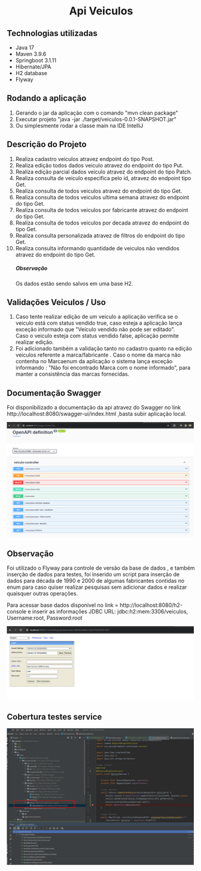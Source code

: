 <body>
<h1 style="text-align: center;"> Api Veiculos </h1>

<h2> Technologias utilizadas </h2>
<ul>
<li>Java 17 </li>
<li>Maven 3.9.6 </li>
<li>Springboot 3.1.11 </li>
<li>Hibernate/JPA</li>
<li>H2 database </li>
<li>Flyway </li>
</ul>


<h2> Rodando a aplicação </h2>
<ol>
<li>Gerando o jar da aplicação com o comando "mvn clean package"</li>
<li>Executar projeto "java -jar ./target/veiculos-0.0.1-SNAPSHOT.jar"</li>
<li>Ou simplesmente rodar a classe main na IDE IntelliJ</li>
</ol>

<h2> Descrição do Projeto </h2>
<ol>
<li>Realiza cadastro veiculos atravez endpoint do tipo Post.</li>
<li>Realiza edição todos dados veiculo atravez do endpoint do tipo Put.</li>
<li>Realiza edição parcial dados veiculo atravez do endpoint do tipo Patch.</li>
<li>Realiza consulta de veiculo especifica pelo id, atravez do endpoint tipo Get.</li>
<li>Realiza consulta de todos veiculos atravez do endpoint do tipo Get.</li>
<li>Realiza consulta de todos veiculos ultima semana atravez do endpoint do tipo Get.</li>
<li>Realiza consulta de todos veiculos por fabricante atravez do endpoint do tipo Get.</li>
<li>Realiza consulta de todos veiculos por decada atravez do endpoint do tipo Get.</li>
<li>Realiza consulta personalizada atravez de filtros do endpoint do tipo Get.</li>
<li>Realiza consulta informando quantidade de veiculos não vendidos atravez do endpoint do tipo Get.</li>

<h5>Observação</h5>
<span>Os dados estão sendo salvos em uma base H2.</span>
</ol>

<h2> Validações Veiculos / Uso </h2>
<ol>
<li>Caso tente realizar edição de um veiculo a aplicação verifica se o veiculo está com status vendido true, 
caso esteja a aplicação lança exceção informado que "Veículo vendido não pode ser editado".
<br>
Caso o veiculo esteja com status vendido false, aplicação permite realizar edição.
</li>
<li>Foi adicionado também a validação tanto no cadastro quanto na edição veiculos referente a marca/fabricante .
Caso o nome da marca não contenha no Marcaenum da aplicação o sistema lança exceção informando : "Não foi encontrado Marca com o nome informado",
para manter a consistência das marcas fornecidas.
</li>
</ol>


<h2> Documentação Swagger </h2>
<span> Foi disponibilizado a documentação da api atravez do Swagger no link
<a>http://localhost:8080/swagger-ui/index.html</a> ,basta subir aplicação local.</span>
<p float="left">
  <img src="static/print2.png" width="500" />
</p>

<h2> Observação </h2>
<span>Foi utilizado o Flyway para controle de versão da base de dados , e também inserção de dados 
para testes, foi inserido um script para inserção de dados para década de 1990 e 2000 de algumas fabricantes contidas no enum 
para caso quiser realizar pesquisas sem adicionar dados e realizar quaisquer outras operações.
</span>

<span>Para acessar base dados disponivel no link = <a>http://localhost:8080/h2-console</a>  e inserir as informações JDBC URL: jdbc:h2:mem:3306/veiculos, Username:root, Password:root
</span>
<p float="left">
  <img src="static/print3.png" width="500" />
</p>

<h2> Cobertura testes service </h2>
<p float="left">
  <img src="static/print1.png" width="500" />
</p>

</body>



